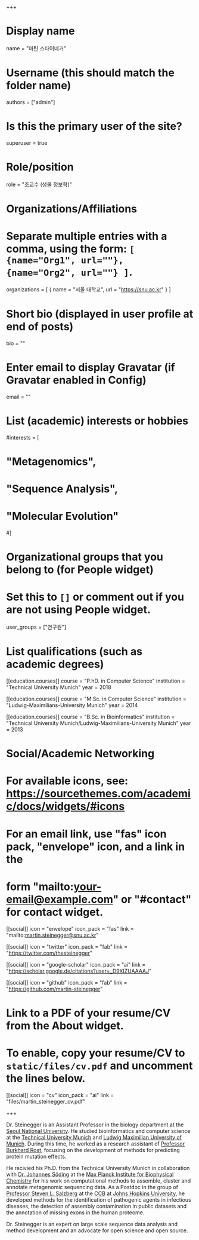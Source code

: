 +++

# Display name
name = "마틴 스타이네거"

# Username (this should match the folder name)
authors = ["admin"]

# Is this the primary user of the site?
superuser = true

# Role/position
role = "조교수 (생물 정보학)"

# Organizations/Affiliations
#   Separate multiple entries with a comma, using the form: `[ {name="Org1", url=""}, {name="Org2", url=""} ]`.
organizations = [ { name = "서울 대학교", url = "https://snu.ac.kr" } ]

# Short bio (displayed in user profile at end of posts)
bio = ""

# Enter email to display Gravatar (if Gravatar enabled in Config)
email = ""

# List (academic) interests or hobbies
#interests = [
#  "Metagenomics",
#  "Sequence Analysis",
#  "Molecular Evolution"
#]

# Organizational groups that you belong to (for People widget)
#   Set this to `[]` or comment out if you are not using People widget.
user_groups = ["연구원"]

# List qualifications (such as academic degrees)
[[education.courses]]
  course = "P.hD. in Computer Science"
  institution = "Technical University Munich"
  year = 2018
  
[[education.courses]]
  course = "M.Sc. in Computer Science"
  institution = "Ludwig-Maximilians-University Munich"
  year = 2014

[[education.courses]]
  course = "B.Sc. in Bioinformatics"
  institution = "Technical University Munich/Ludwig-Maximilians-University Munich"
  year = 2013



# Social/Academic Networking
# For available icons, see: https://sourcethemes.com/academic/docs/widgets/#icons
#   For an email link, use "fas" icon pack, "envelope" icon, and a link in the
#   form "mailto:your-email@example.com" or "#contact" for contact widget.

[[social]]
  icon = "envelope"
  icon_pack = "fas"
  link = "mailto:martin.steinegger@snu.ac.kr"
  
[[social]]
  icon = "twitter"
  icon_pack = "fab"
  link = "https://twitter.com/thesteinegger"

[[social]]
  icon = "google-scholar"
  icon_pack = "ai"
  link = "https://scholar.google.de/citations?user=_D9XIZUAAAAJ"

[[social]]
  icon = "github"
  icon_pack = "fab"
  link = "https://github.com/martin-steinegger"

# Link to a PDF of your resume/CV from the About widget.
# To enable, copy your resume/CV to `static/files/cv.pdf` and uncomment the lines below.
[[social]]
  icon = "cv"
  icon_pack = "ai"
  link = "files/martin_steinegger_cv.pdf"

+++


Dr. Steinegger is an Assistant Professor in the biology department at the [Seoul National University](http://biosci.snu.ac.kr/en). He studied bioinformatics and computer science at the [Technical University Munich](https://www.tum.de/en) and [Ludwig Maximilian University of Munich](https://www.en.uni-muenchen.de/index.html). During this time, he worked as a research assistant of [Professor Burkhard Rost](https://www.rostlab.org), focusing on the development of methods for predicting protein mutation effects. 

He recivied his Ph.D. from the Technical University Munich in collaboration with [Dr. Johannes Söding](https://www.mpibpc.mpg.de/soeding) at the [Max Planck Institute for Biophysical Chemistry](https://www.mpibpc.mpg.de/en) for his work on computational methods to assemble, cluster and annotate metagenomic sequencing data. 
As a Postdoc in the group of [Professor Steven L. Salzberg](https://salzberg-lab.org) at the [CCB](http://ccb.jhu.edu/) at [Johns Hopkins University](https://www.jhu.edu/), he developed methods for the identification of pathogenic agents in infectious diseases, the detection of assembly contamination in public datasets and the annotation of missing exons in the human proteome.

Dr. Steinegger is an expert on large scale sequence data analysis and method development and an advocate for open science and open source.
